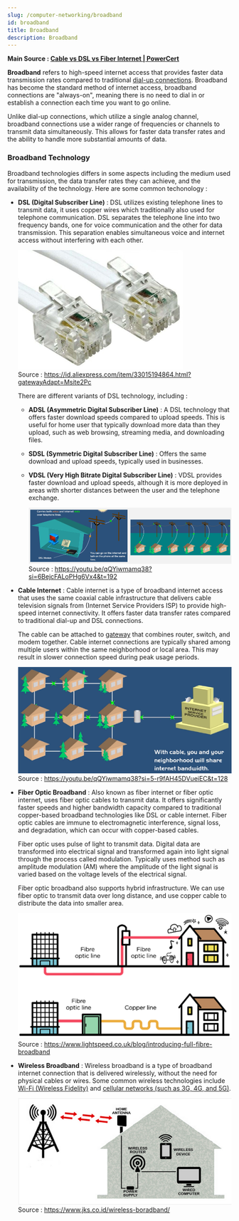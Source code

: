 ```yaml
---
slug: /computer-networking/broadband
id: broadband
title: Broadband
description: Broadband
---
```


**Main Source : [Cable vs DSL vs Fiber Internet | PowerCert](https://youtu.be/qQYiwmamq38?si=LGH54X5pVZtU64XM)**

**Broadband** refers to high-speed internet access that provides faster data transmission rates compared to traditional [dial-up connections](/computer-networking/dial-up-modem#dial-up-connection). Broadband has become the standard method of internet access, broadband connections are "always-on", meaning there is no need to dial in or establish a connection each time you want to go online.

Unlike dial-up connections, which utilize a single analog channel, broadband connections use a wider range of frequencies or channels to transmit data simultaneously. This allows for faster data transfer rates and the ability to handle more substantial amounts of data.

### Broadband Technology

Broadband technologies differs in some aspects including the medium used for transmission, the data transfer rates they can achieve, and the availability of the technology. Here are some common techonology :

- **DSL (Digital Subscriber Line)** : DSL utilizes existing telephone lines to transmit data, it uses copper wires which traditionally also used for telephone communication. DSL separates the telephone line into two frequency bands, one for voice communication and the other for data transmission. This separation enables simultaneous voice and internet access without interfering with each other.

  ![DSL cable](./dsl-cable.png)  
   Source : https://id.aliexpress.com/item/33015194864.html?gatewayAdapt=Msite2Pc

  There are different variants of DSL technology, including :

  - **ADSL (Asymmetric Digital Subscriber Line)** : A DSL technology that offers faster download speeds compared to upload speeds. This is useful for home user that typically download more data than they upload, such as web browsing, streaming media, and downloading files.

  - **SDSL (Symmetric Digital Subscriber Line)** : Offers the same download and upload speeds, typically used in businesses.

  - **VDSL (Very High Bitrate Digital Subscriber Line)** : VDSL provides faster download and upload speeds, although it is more deployed in areas with shorter distances between the user and the telephone exchange.

    ![DSL transmit phone and internet connection together over the telephone lines](./dsl.png)  
    Source : https://youtu.be/qQYiwmamq38?si=6BejcFALoPHg6Vx4&t=192

- **Cable Internet** : Cable internet is a type of broadband internet access that uses the same coaxial cable infrastructure that delivers cable television signals from (Internet Service Providers ISP) to provide high-speed internet connectivity. It offers faster data transfer rates compared to traditional dial-up and DSL connections.

  The cable can be attached to [gateway](/computer-networking/gateway) that combines router, switch, and modem together. Cable internet connections are typically shared among multiple users within the same neighborhood or local area. This may result in slower connection speed during peak usage periods.

  ![Cable internet shared with local network](./cable-internet.png)  
  Source : https://youtu.be/qQYiwmamq38?si=5-r9fAH45DVueiEC&t=128

- **Fiber Optic Broadband** : Also known as fiber internet or fiber optic internet, uses fiber optic cables to transmit data. It offers significantly faster speeds and higher bandwidth capacity compared to traditional copper-based broadband technologies like DSL or cable internet. Fiber optic cables are immune to electromagnetic interference, signal loss, and degradation, which can occur with copper-based cables.

  Fiber optic uses pulse of light to transmit data. Digital data are transformed into electrical signal and transformed again into light signal through the process called modulation. Typically uses method such as amplitude modulation (AM) where the amplitude of the light signal is varied based on the voltage levels of the electrical signal.

  Fiber optic broadband also supports hybrid infrastructure. We can use fiber optic to transmit data over long distance, and use copper cable to distribute the data into smaller area.

  ![Hybrid infrastructure of fiber optic broadband](./fiber-optic-broadband.png)  
   Source : https://www.lightspeed.co.uk/blog/introducing-full-fibre-broadband

- **Wireless Broadband** : Wireless broadband is a type of broadband internet connection that is delivered wirelessly, without the need for physical cables or wires. Some common wireless technologies include [Wi-Fi (Wireless Fidelity)](/computer-networking/wi-fi) and [cellular networks (such as 3G, 4G, and 5G)](/computer-networking/cellular-networking).

  ![Connection sent over antenna to cellular tower](./wireless-broadband.png)  
   Source : https://www.jks.co.id/wireless-boradband/
